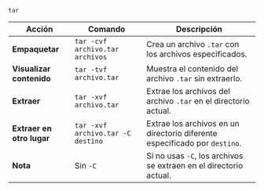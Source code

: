 ```
tar
```
| Acción                 | Comando                                  | Descripción                                                                 |
|------------------------|------------------------------------------|-----------------------------------------------------------------------------|
| **Empaquetar**         | `tar -cvf archivo.tar archivos`          | Crea un archivo `.tar` con los archivos especificados.                     |
| **Visualizar contenido**| `tar -tvf archivo.tar`                  | Muestra el contenido del archivo `.tar` sin extraerlo.                     |
| **Extraer**            | `tar -xvf archivo.tar`                  | Extrae los archivos del archivo `.tar` en el directorio actual.            |
| **Extraer en otro lugar** | `tar -xvf archivo.tar -C destino`      | Extrae los archivos en un directorio diferente especificado por `destino`. |
| **Nota**               | Sin `-C`                                | Si no usas `-C`, los archivos se extraen en el directorio actual.          |
